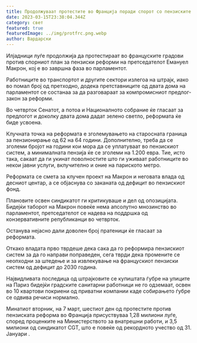```yaml
---
title: Продолжуваат протестите во Франција поради спорот со пензиските реформи
date: 2023-03-15T23:38:04.344Z
category: свет
featured: true
featuredImage: ../img/protfrc.png.webp
author: Вардарски
---
```


Илјадници луѓе продолжија да протестираат во француските градови против спорниот план за пензиски реформи на претседателот Емануел Макрон, кој е во завршна фаза во парламентот.

Работниците во транспортот и другите сектори излегоа на штрајк, иако во помал број од претходно, додека претставниците од двата дома на парламентот се состанаа за да разговараат за компромисниот предлог-закон за реформи.

Во четврток Сенатот, а потоа и Националното собрание ќе гласаат за предлогот и доколку двата дома дадат зелено светло, реформата ќе биде усвоена.

Клучната точка на реформата е зголемувањето на старосната граница за пензионирање од 62 на 64 години. Дополнително, треба да се зголеми бројот на години кои мора да се уплатуваат во пензискиот систем, а минималната пензија ќе се зголеми на 1.200 евра. Тие, исто така, сакаат да ги укинат поволностите што ги уживаат работниците во некои јавни услуги, вклучително и оние на париското метро.

Реформата се смета за клучен проект на Макрон и неговата влада од десниот центар, а се објаснува со заканата од дефицит во пензискиот фонд.

Плановите освен синдикатот ги критикуваше и дел од опозицијата. Бидејќи таборот на Макрон повеќе нема апсолутно мнозинство во парламентот, претседателот се надева на поддршка од конзервативните републиканци во четврток.

Останува нејасно дали доволен број пратеници ќе гласаат за реформата.

Откако владата прво тврдеше дека сака да го реформира пензискиот систем за да го направи поправеден, сега тврди дека промените се неопходни за штедење и за извлекување на францускиот пензиски систем од дефицит до 2030 година.

Највидливата последица од штрајковите се купиштата ѓубре на улиците на Париз бидејќи градските санитарни работници не го одземаат, освен во 10 квартови покриени од приватни компании каде собирањето ѓубре се одвива речиси нормално.

Минатиот вторник, на 7 март, шестиот ден од протестите против пензиската реформа во Франција присуствуваа 1,28 милиони луѓе, според проценките на Министерството за внатрешни работи, и 3,5 милиони од синдикатот CGT, што е повеќе од рекордното учество од 31. Јануари .
